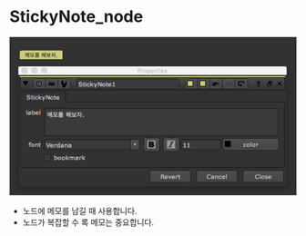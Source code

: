 # StickyNote\_node

![](../../.gitbook/assets/stickynote_node.png)

* 노드에 메모를 남길 때 사용합니다.
* 노드가 복잡할 수 록 메모는 중요합니다.

